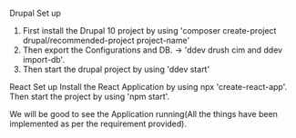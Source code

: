 Drupal Set up
1. First install the Drupal 10 project by using 'composer create-project drupal/recommended-project project-name'
2. Then export the Configurations and DB. -> 'ddev drush cim and ddev import-db'.
3. Then start the drupal project by using 'ddev start'

React Set up
Install the React Application by using npx 'create-react-app'.
Then start the project by using 'npm  start'.

We will be good to see the Application running(All the things have been implemented as per the requirement provided).
